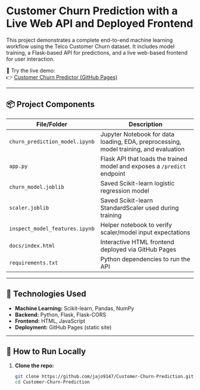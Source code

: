 # Customer Churn Prediction with a Live Web API and Deployed Frontend

This project demonstrates a complete end-to-end machine learning workflow using the Telco Customer Churn dataset. It includes model training, a Flask-based API for predictions, and a live web-based frontend for user interaction.

🎯 Try the live demo:  
👉 [Customer Churn Predictor (GitHub Pages)](https://jajo9147.github.io/Customer-Churn-Prediction/)

---

## 📦 Project Components

| File/Folder | Description |
|-------------|-------------|
| `churn_prediction_model.ipynb` | Jupyter Notebook for data loading, EDA, preprocessing, model training, and evaluation |
| `app.py` | Flask API that loads the trained model and exposes a `/predict` endpoint |
| `churn_model.joblib` | Saved Scikit-learn logistic regression model |
| `scaler.joblib` | Saved Scikit-learn StandardScaler used during training |
| `inspect_model_features.ipynb` | Helper notebook to verify scaler/model input expectations |
| `docs/index.html` | Interactive HTML frontend deployed via GitHub Pages |
| `requirements.txt` | Python dependencies to run the API |

---

## 🔧 Technologies Used

- **Machine Learning:** Scikit-learn, Pandas, NumPy
- **Backend:** Python, Flask, Flask-CORS
- **Frontend:** HTML, JavaScript
- **Deployment:** GitHub Pages (static site)

---

## 🚀 How to Run Locally

1. **Clone the repo:**
   ```bash
   git clone https://github.com/jajo9147/Customer-Churn-Prediction.git
   cd Customer-Churn-Prediction
